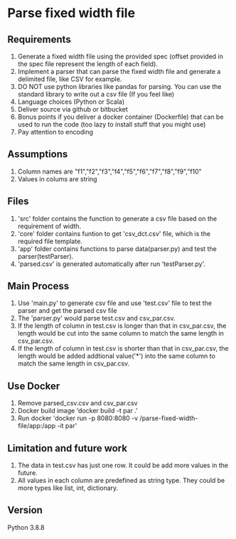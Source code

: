 # Parse fixed width file

## Requirements

1. Generate a fixed width file using the provided spec (offset provided in the spec file represent the length of each field).
2. Implement a parser that can parse the fixed width file and generate a delimited file, like CSV for example.
3. DO NOT use python libraries like pandas for parsing. You can use the standard library to write out a csv file (If you feel like)
4. Language choices (Python or Scala)
5. Deliver source via github or bitbucket
6. Bonus points if you deliver a docker container (Dockerfile) that can be used to run the code (too lazy to install stuff that you might use)
7. Pay attention to encoding

## Assumptions

1. Column names are "f1","f2","f3","f4","f5","f6","f7","f8","f9","f10"
2. Values in colums are string

## Files

1. 'src' folder contains the function to generate a csv file based on the requirement of width.
2. 'core' folder contains funtion to get 'csv_dct.csv' file, which is the required file template.
3. 'app' folder contains functions to parse data(parser.py) and test the parser(testParser).
4. 'parsed.csv' is generated automatically after run 'testParser.py'.

## Main Process

1. Use 'main.py' to generate csv file and use 'test.csv' file to test the parser and get the parsed csv file
2. The 'parser.py' would parse test.csv and csv_par.csv. 
3. If the length of column in test.csv is longer than that in csv_par.csv, the length would be cut into the same column to match the same length in csv_par.csv. 
4. If the length of column in test.csv is shorter than that in csv_par.csv, the length would be added addtional value('*') into the same column to match the same length in csv_par.csv.

## Use Docker
1. Remove parsed_csv.csv and csv_par.csv
2. Docker build image
  'docker build -t par .'
3. Run docker 
  'docker run -p 8080:8080 -v <local path>/parse-fixed-width-file/app:/app -it par'



## Limitation and future work

1. The data in test.csv has just one row. It could be add more values in the future.
2. All values in each column are predefined as string type. They could be more types like list, int, dictionary.

## Version

Python 3.8.8

